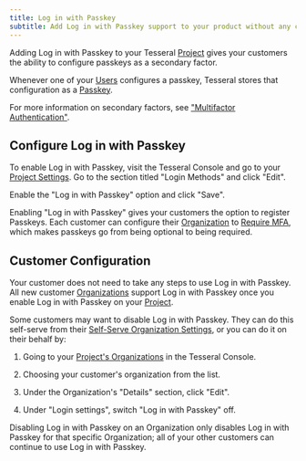```yaml
---
title: Log in with Passkey
subtitle: Add Log in with Passkey support to your product without any code
---
```


Adding Log in with Passkey to your Tesseral [Project](/docs/concepts/projects)
gives your customers the ability to configure passkeys as a secondary factor.

Whenever one of your [Users](/docs/concepts/users) configures a passkey,
Tesseral stores that configuration as a [Passkey](/docs/concepts/passkeys).

For more information on secondary factors, see ["Multifactor
Authentication"](/docs/features/multifactor-authentication-mfa).

## Configure Log in with Passkey

To enable Log in with Passkey, visit the Tesseral Console and go to your
[Project Settings](https://console.tesseral.com/project-settings). Go to the
section titled "Login Methods" and click "Edit".

Enable the "Log in with Passkey" option and click "Save".

Enabling "Log in with Passkey" gives your customers the option to register
Passkeys. Each customer can configure their
[Organization](/docs/concepts/organizations) to [Require
MFA](/docs/features/multifactor-authentication-mfa), which makes passkeys go
from being optional to being required.

## Customer Configuration

Your customer does not need to take any steps to use Log in with Passkey. All
new customer [Organizations](/docs/concepts/organizations) support Log in with
Passkey once you enable Log in with Passkey on your
[Project](/docs/concepts/projects).

Some customers may want to disable Log in with Passkey. They can do this
self-serve from their [Self-Serve Organization
Settings](/docs/features/self-serve-organization-settings), or you can do it on
their behalf by:

1. Going to your [Project's
   Organizations](https://console.tesseral.com/organizations) in the Tesseral
   Console.

2. Choosing your customer's organization from the list.

3. Under the Organization's "Details" section, click "Edit".

4. Under "Login settings", switch "Log in with Passkey" off.

Disabling Log in with Passkey on an Organization only disables Log in with
Passkey for that specific Organization; all of your other customers can continue
to use Log in with Passkey.
